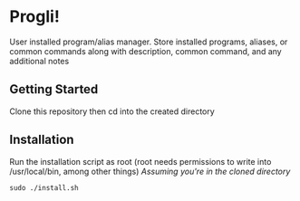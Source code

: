 # Progli!
User installed program/alias manager. Store installed programs, aliases, or common commands along with description, common command, and any additional notes

## Getting Started
Clone this repository then cd into the created directory

## Installation
Run the installation script as root (root needs permissions to write into /usr/local/bin, among other things)
*Assuming you're in the cloned directory*
```
sudo ./install.sh
```
